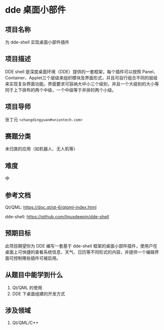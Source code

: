# dde 桌面小部件

## 项目名称

为 dde-shell 实现桌面小部件插件

## 项目描述

DDE shell 是深度桌面环境（DDE）提供的一套框架，每个插件可以按照  Panel、Container、Applet三个层级来组织模块及界面形式，并且可自行组合不同的层级来实现复杂界面功能。界面要求可容纳大中小三个级别，并且一个大级别的大小等同于上下排布的两个中级，一个中级等于并排的两个小级。

## 项目导师

张丁元 `<zhangdingyuan#uniontech.com>`

## 赛题分类
未归类的应用（如机器人、无人机等）

## 难度

中

## 参考文档

Qt/QML:
https://doc.qt/qt-6/qtqml-index.html

dde-shell:
https://github.com/linuxdeepin/dde-shell

## 预期目标

此项目期望你为 DDE 编写一套基于 dde-shell 框架的桌面小部件插件，使用户在桌面上可快捷的查看系统信息、天气、日历等不同形式的内容，并提供一个编辑界面可控制哪些插件可被启用。

## 从题目中能学到什么

1. Qt/QML 的使用
2. DDE 下桌面组建的开发方式

## 涉及领域

1. Qt/QML/C++
